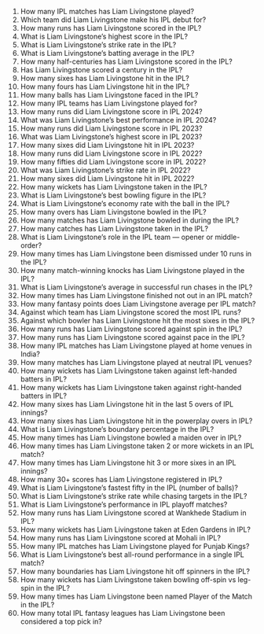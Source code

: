 1. How many IPL matches has Liam Livingstone played?  
2. Which team did Liam Livingstone make his IPL debut for?  
3. How many runs has Liam Livingstone scored in the IPL?  
4. What is Liam Livingstone’s highest score in the IPL?  
5. What is Liam Livingstone’s strike rate in the IPL?  
6. What is Liam Livingstone’s batting average in the IPL?  
7. How many half-centuries has Liam Livingstone scored in the IPL?  
8. Has Liam Livingstone scored a century in the IPL?  
9. How many sixes has Liam Livingstone hit in the IPL?  
10. How many fours has Liam Livingstone hit in the IPL?  
11. How many balls has Liam Livingstone faced in the IPL?  
12. How many IPL teams has Liam Livingstone played for?  
13. How many runs did Liam Livingstone score in IPL 2024?  
14. What was Liam Livingstone’s best performance in IPL 2024?  
15. How many runs did Liam Livingstone score in IPL 2023?  
16. What was Liam Livingstone’s highest score in IPL 2023?  
17. How many sixes did Liam Livingstone hit in IPL 2023?  
18. How many runs did Liam Livingstone score in IPL 2022?  
19. How many fifties did Liam Livingstone score in IPL 2022?  
20. What was Liam Livingstone’s strike rate in IPL 2022?  
21. How many sixes did Liam Livingstone hit in IPL 2022?  
22. How many wickets has Liam Livingstone taken in the IPL?  
23. What is Liam Livingstone’s best bowling figure in the IPL?  
24. What is Liam Livingstone’s economy rate with the ball in the IPL?  
25. How many overs has Liam Livingstone bowled in the IPL?  
26. How many matches has Liam Livingstone bowled in during the IPL?  
27. How many catches has Liam Livingstone taken in the IPL?  
28. What is Liam Livingstone’s role in the IPL team — opener or middle-order?  
29. How many times has Liam Livingstone been dismissed under 10 runs in the IPL?  
30. How many match-winning knocks has Liam Livingstone played in the IPL?  
31. What is Liam Livingstone’s average in successful run chases in the IPL?  
32. How many times has Liam Livingstone finished not out in an IPL match?  
33. How many fantasy points does Liam Livingstone average per IPL match?  
34. Against which team has Liam Livingstone scored the most IPL runs?  
35. Against which bowler has Liam Livingstone hit the most sixes in the IPL?  
36. How many runs has Liam Livingstone scored against spin in the IPL?  
37. How many runs has Liam Livingstone scored against pace in the IPL?  
38. How many IPL matches has Liam Livingstone played at home venues in India?  
39. How many matches has Liam Livingstone played at neutral IPL venues?  
40. How many wickets has Liam Livingstone taken against left-handed batters in IPL?  
41. How many wickets has Liam Livingstone taken against right-handed batters in IPL?  
42. How many sixes has Liam Livingstone hit in the last 5 overs of IPL innings?  
43. How many sixes has Liam Livingstone hit in the powerplay overs in IPL?  
44. What is Liam Livingstone’s boundary percentage in the IPL?  
45. How many times has Liam Livingstone bowled a maiden over in IPL?  
46. How many times has Liam Livingstone taken 2 or more wickets in an IPL match?  
47. How many times has Liam Livingstone hit 3 or more sixes in an IPL innings?  
48. How many 30+ scores has Liam Livingstone registered in IPL?  
49. What is Liam Livingstone’s fastest fifty in the IPL (number of balls)?  
50. What is Liam Livingstone’s strike rate while chasing targets in the IPL?  
51. What is Liam Livingstone’s performance in IPL playoff matches?  
52. How many runs has Liam Livingstone scored at Wankhede Stadium in IPL?  
53. How many wickets has Liam Livingstone taken at Eden Gardens in IPL?  
54. How many runs has Liam Livingstone scored at Mohali in IPL?  
55. How many IPL matches has Liam Livingstone played for Punjab Kings?  
56. What is Liam Livingstone’s best all-round performance in a single IPL match?  
57. How many boundaries has Liam Livingstone hit off spinners in the IPL?  
58. How many wickets has Liam Livingstone taken bowling off-spin vs leg-spin in the IPL?  
59. How many times has Liam Livingstone been named Player of the Match in the IPL?  
60. How many total IPL fantasy leagues has Liam Livingstone been considered a top pick in?